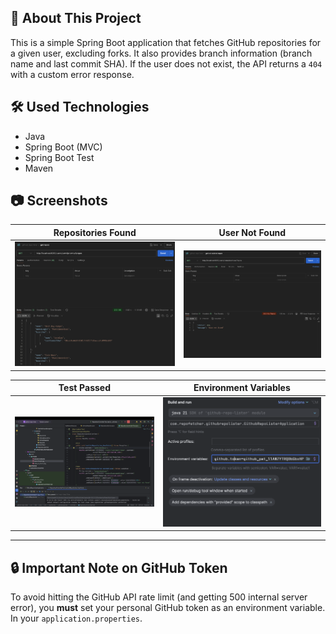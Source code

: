 ## :bookmark_tabs: About This Project

This is a simple Spring Boot application that fetches GitHub repositories for a given user, excluding forks. It also provides branch information (branch name and last commit SHA). If the user does not exist, the API returns a `404` with a custom error response.

## :hammer_and_wrench: Used Technologies

* Java
* Spring Boot (MVC)
* Spring Boot Test
* Maven

## :camera: Screenshots

Repositories Found           |  User Not Found
:----------------------------:|:-------------------------:
![Repositories Found](src/main/resources/static/images/repos_found.png) | ![User Not Found](src/main/resources/static/images/user_not_found.png)

Test Passed                  | Environment Variables
:----------------------------:|:-------------------------:
![Test Passed](src/main/resources/static/images/test_passed.png) | ![Environment Variables](src/main/resources/static/images/environment_variables.png)

---

## :lock: Important Note on GitHub Token

To avoid hitting the GitHub API rate limit (and getting 500 internal server error), you **must** set your personal GitHub token as an environment variable. In your `application.properties`.
